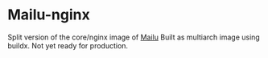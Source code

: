 # Mailu-nginx

Split version of the core/nginx image of [Mailu](https://github.com/Mailu/Mailu) 
Built as multiarch image using buildx.
Not yet ready for production.